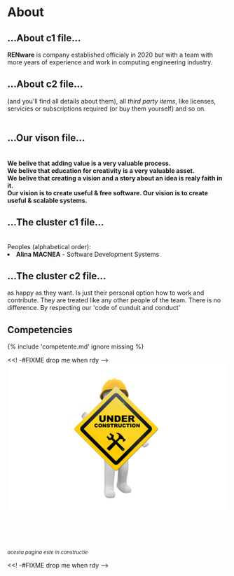 
<!-- #FIXME think if put something here
![coding pict](pictures/software_1280.jpg){ width="400" align=right }
-->


# About

## ...About c1 file...

<strong>RENware</strong> is company established officialy in 2020 but with a team with more years of experience and work in computing engineering industry.  



## ...About c2 file...

(and you'll find all details about them), all <em>third party items</em>, like licenses, servicies or subscriptions required (or buy them yourself) and so on. 
 <br><br> 



## ...Our vison file...

</h5> 
 <h4><br>We belive that adding value is a very valuable process.<br>We belive that education for creativity is a very valuable asset. 
 <br>We belive that creating a vision and a story about an idea is realy faith in it. 
 <br>Our vision is to create useful & free software. Our vision is to create useful & scalable systems.</h4>



## ...The cluster c1 file...

<br> 
 Peoples (alphabetical order): 
 <li><strong>Alina MACNEA</strong> - Software Development Systems</li> 



## ...The cluster c2 file...

as happy as they want. Is just their personal option how to work and contribute. They are treated like any other people of the team. There is no difference. By respecting our 'code of cunduit and conduct' 




## Competencies

{% include 'competente.md' ignore missing %}






<<! -#FIXME drop me when rdy -->
![in progress document](pictures/under_maintenance.png)

<br><br><br><br>
<small markdown>*acesta pagina este in constructie*</small>

<<! -#FIXME drop me when rdy -->
